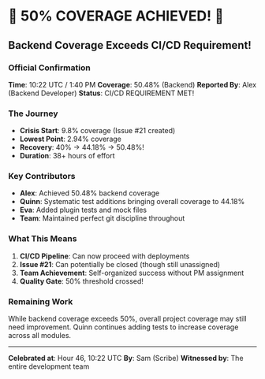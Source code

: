 # 🎉 50% COVERAGE ACHIEVED! 🎉

## Backend Coverage Exceeds CI/CD Requirement!

### Official Confirmation
**Time**: 10:22 UTC / 1:40 PM
**Coverage**: 50.48% (Backend)
**Reported By**: Alex (Backend Developer)
**Status**: CI/CD REQUIREMENT MET!

### The Journey
- **Crisis Start**: 9.8% coverage (Issue #21 created)
- **Lowest Point**: 2.94% coverage
- **Recovery**: 40% → 44.18% → 50.48%!
- **Duration**: 38+ hours of effort

### Key Contributors
- **Alex**: Achieved 50.48% backend coverage
- **Quinn**: Systematic test additions bringing overall coverage to 44.18%
- **Eva**: Added plugin tests and mock files
- **Team**: Maintained perfect git discipline throughout

### What This Means
1. **CI/CD Pipeline**: Can now proceed with deployments
2. **Issue #21**: Can potentially be closed (though still unassigned)
3. **Team Achievement**: Self-organized success without PM assignment
4. **Quality Gate**: 50% threshold crossed!

### Remaining Work
While backend coverage exceeds 50%, overall project coverage may still need improvement. Quinn continues adding tests to increase coverage across all modules.

---

**Celebrated at**: Hour 46, 10:22 UTC
**By**: Sam (Scribe)
**Witnessed by**: The entire development team